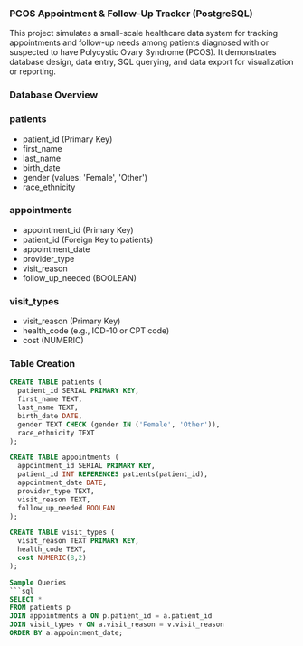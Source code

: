 ### PCOS Appointment & Follow-Up Tracker (PostgreSQL)

This project simulates a small-scale healthcare data system for tracking appointments and follow-up needs among patients diagnosed with or suspected to have Polycystic Ovary Syndrome (PCOS). It demonstrates database design, data entry, SQL querying, and data export for visualization or reporting.

### Database Overview

### patients
- patient_id (Primary Key)
- first_name
- last_name
- birth_date
- gender (values: 'Female', 'Other')
- race_ethnicity

### appointments
- appointment_id (Primary Key)
- patient_id (Foreign Key to patients)
- appointment_date
- provider_type
- visit_reason
- follow_up_needed (BOOLEAN)

### visit_types
- visit_reason (Primary Key)
- health_code (e.g., ICD-10 or CPT code)
- cost (NUMERIC)

### Table Creation

```sql
CREATE TABLE patients (
  patient_id SERIAL PRIMARY KEY,
  first_name TEXT,
  last_name TEXT,
  birth_date DATE,
  gender TEXT CHECK (gender IN ('Female', 'Other')),
  race_ethnicity TEXT
);

CREATE TABLE appointments (
  appointment_id SERIAL PRIMARY KEY,
  patient_id INT REFERENCES patients(patient_id),
  appointment_date DATE,
  provider_type TEXT,
  visit_reason TEXT,
  follow_up_needed BOOLEAN
);

CREATE TABLE visit_types (
  visit_reason TEXT PRIMARY KEY,
  health_code TEXT,
  cost NUMERIC(8,2)
);

Sample Queries
```sql
SELECT *
FROM patients p
JOIN appointments a ON p.patient_id = a.patient_id
JOIN visit_types v ON a.visit_reason = v.visit_reason
ORDER BY a.appointment_date;
```
